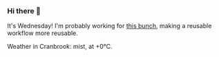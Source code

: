 ### Hi there :wave:

It's Wednesday! I'm probably working for [this bunch](https://github.com/kohofinancial), making a reusable workflow more reusable.

Weather in Cranbrook: mist, at +0°C.
